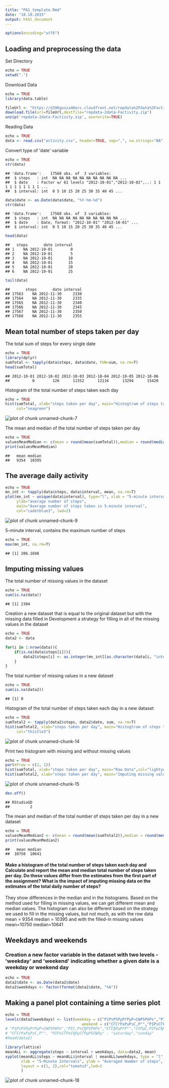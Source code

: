 ```yaml
---
title: "PA1_template.Rmd"
date: "18.10.2015"
output: html_document
---
```


```r
options(encoding="utf8")
```

## Loading and preprocessing the data
Set Directory

```r
echo = TRUE
setwd(".")
```

Download Data

```r
echo = TRUE
library(data.table)

fileUrl <- "https://d396qusza40orc.cloudfront.net/repdata%2Fdata%2Factivity.zip"
download.file(url=fileUrl,destfile="repdata-2data-Factivity.zip")
unzip('repdata-2data-Factivity.zip', overwrite=TRUE)
```

Reading Data

```r
echo = TRUE
data <- read.csv("activity.csv", header=TRUE, sep=",", na.strings="NA")
```

Convert type of 'date' variable

```r
echo = TRUE
str(data)
```
 
```
## 'data.frame':	17568 obs. of  3 variables:
##  $ steps   : int  NA NA NA NA NA NA NA NA NA NA ...
##  $ date    : Factor w/ 61 levels "2012-10-01","2012-10-02",..: 1 1 1 1 1 1 1 1 1 1 ...
##  $ interval: int  0 5 10 15 20 25 30 35 40 45 ...
```

```r
data$date <- as.Date(data$date, "%Y-%m-%d")
str(data)
```

```
## 'data.frame':	17568 obs. of  3 variables:
##  $ steps   : int  NA NA NA NA NA NA NA NA NA NA ...
##  $ date    : Date, format: "2012-10-01" "2012-10-01" ...
##  $ interval: int  0 5 10 15 20 25 30 35 40 45 ...
```

```r
head(data)
```

```
##   steps       date interval
## 1    NA 2012-10-01        0
## 2    NA 2012-10-01        5
## 3    NA 2012-10-01       10
## 4    NA 2012-10-01       15
## 5    NA 2012-10-01       20
## 6    NA 2012-10-01       25
```

```r
tail(data)
```

```
##       steps       date interval
## 17563    NA 2012-11-30     2330
## 17564    NA 2012-11-30     2335
## 17565    NA 2012-11-30     2340
## 17566    NA 2012-11-30     2345
## 17567    NA 2012-11-30     2350
## 17568    NA 2012-11-30     2355
```

## Mean total number of steps taken per day
The total sum of steps for every single date

```r
echo = TRUE
library(dplyr)
sumTotal <- tapply(data$steps, data$date, FUN=sum, na.rm=T)
head(sumTotal)
```

```
## 2012-10-01 2012-10-02 2012-10-03 2012-10-04 2012-10-05 2012-10-06 
##          0        126      11352      12116      13294      15420
```

Histogram of the total number of steps taken each day

```r
echo = TRUE
hist(sumTotal, xlab="steps taken per day", main="Histogtram of steps taken per day", 
     col="seagreen")
```

![plot of chunk unnamed-chunk-7](figure/unnamed-chunk-7-1.png) 

The mean and median of the total number of steps taken per day

```r
echo = TRUE
valuesMeanMedian <- c(mean = round(mean(sumTotal)),median = round(median(sumTotal)))
print(valuesMeanMedian)
```

```
##   mean median 
##   9354  10395
```

## The average daily activity

```r
echo = TRUE
mn_int <- tapply(data$steps, data$interval, mean, na.rm=T)
plot(mn_int ~ unique(data$interval), type="l", xlab = "5-minute interval", 
     ylab="average number of steps", 
     main="Average number of steps taken in 5-minute interval",
     col="cadetblue3", lwd=2)
```

![plot of chunk unnamed-chunk-9](figure/unnamed-chunk-9-1.png) 


5-minute interval, contains the maximum number of steps

```r
echo = TRUE
max(mn_int, na.rm=T)
```

```
## [1] 206.1698
```

## Imputing missing values
The total number of missing values in the dataset

```r
echo = TRUE
sum(is.na(data))
```

```
## [1] 2304
```

Creation a new dataset that is equal to the original dataset but with the missing data filled in
Development a strategy for filling in all of the missing values in the dataset

```r
echo = TRUE
data2 <- data 

for(i in 1:nrow(data)){
    if(is.na(data$steps[i])){
        data2$steps[i] <- as.integer(mn_int[[as.character(data[i, "interval"])]])
    }
}
```

The total number of missing values in a new dataset

```r
echo = TRUE
sum(is.na(data2))
```

```
## [1] 0
```

Histogram of the total number of steps taken each day in a new dataset

```r
echo = TRUE
sumTotal2 <- tapply(data2$steps, data2$date, sum, na.rm=T)
hist(sumTotal2, xlab="steps taken per day", main="Histogtram of steps taken per day", 
     col="thistle3")
```

![plot of chunk unnamed-chunk-14](figure/unnamed-chunk-14-1.png) 

Print two histogram with missing and without missing values

```r
echo = TRUE
par(mfrow = c(2, 1))
hist(sumTotal, xlab="steps taken per day", main="Raw Data",col="lightyellow3")
hist(sumTotal2, xlab="steps taken per day", main="Imputing missing values",col="hotpink4")
```

![plot of chunk unnamed-chunk-15](figure/unnamed-chunk-15-1.png) 

```r
dev.off()
```

```
## RStudioGD 
##         2
```

The mean and median of the total number of steps taken per day in a new dataset

```r
echo = TRUE
valuesMeanMedian2 <- c(mean = round(mean(sumTotal2)),median = round(median(sumTotal2)))
print(valuesMeanMedian2)
```

```
##   mean median 
##  10750  10641
```
#### Make a histogram of the total number of steps taken each day and Calculate and report the mean and median total number of steps taken per day. Do these values differ from the estimates from the first part of the assignment? What is the impact of imputing missing data on the estimates of the total daily number of steps?

They show differences in the median and in the histograms. Based on the method used for filling in missing values, we can get different mean and median values. The histogram can also be different based on the strategy we used to fill in the missing values, but not much, as with the row data mean = 9354 median = 10395 and with the filled-in missing values mean=10750 median=10641

## Weekdays and weekends
### Creation a new factor variable in the dataset with two levels - 'weekday' and 'weekend' indicating whether a given date is a weekday or weekend day

```r
echo = TRUE
data2$date <- as.Date(data2$date)
data2$weekdays <- factor(format(data2$date, "%A"))
```


## Making a panel plot containing a time series plot

```r
echo = TRUE
levels(data2$weekdays) <- list(weekday = c("РїРѕРЅРµРґРµР»СЊРЅРёРє","РІС‚РѕСЂРЅРёРє","СЃСЂРµРґР°","С‡РµС‚РІРµСЂРі","РїСЏС‚РЅРёС†Р°"),
                                  weekend = c("СЃСѓР±Р±РѕС‚Р°","РІРѕСЃРєСЂРµСЃРµРЅСЊРµ"))
# "РїРѕРЅРµРґРµР»СЊРЅРёРє","РІС‚РѕСЂРЅРёРє","СЃСЂРµРґР°","С‡РµС‚РІРµСЂРі","РїСЏС‚РЅРёС†Р°" - "monday","tuesday","wednesday","thursday","friday"
# "СЃСѓР±Р±РѕС‚Р°", "РІРѕСЃРєСЂРµСЃРµРЅСЊРµ" - "saturday","sunday"
#head(data2)

library(lattice)
meanALL <- aggregate(steps ~ interval + weekdays, data=data2, mean)
xyplot(meanALL$steps ~ meanALL$interval | meanALL$weekdays, type = "l", 
       xlab = "5-Minute Intervals", ylab = "Averaged Number of steps",
       layout = c(1, 2),col="tomato3",lwd=2
       )
```

![plot of chunk unnamed-chunk-18](figure/unnamed-chunk-18-1.png) 



